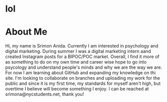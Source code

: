 # lol

<!DOCTYPE html>
<html>
<head>
<title>Srimon's Page</title>
</head>
<body>

<h1>About Me</h1>
<p>Hi, my name is Srimon Anida. Currently I am interested in psychology and digital marketing. During summer I was a digital marketing intern aand created Instagram posts for a BIPOC/POC market. Overall, I find it more of as something to do on my own time and career wise hope to go into psycology and understand people's minds and why we are the way we are. For now I am learning about GitHub and expanding my knowledge on thi site. I'm looking to collaborate on branches and uploading my work for the public and since it is my first time, my standards for myself aren't high, but overtime I believe will become something I enjoy. I can be reached at srimona@nycstudents.net, thank you! </p>

</body>
</html>
